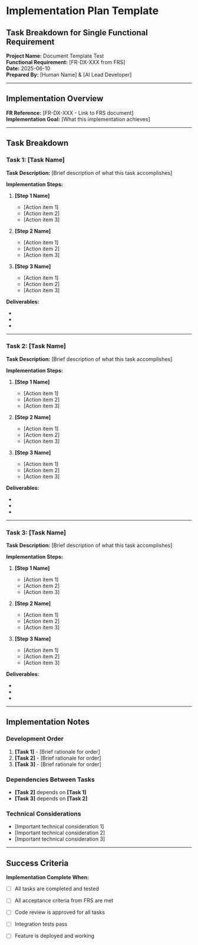 # Implementation Plan Template
## Task Breakdown for Single Functional Requirement

**Project Name:** Document Template Test  
**Functional Requirement:** [FR-DX-XXX from FRS]  
**Date:** 2025-06-10  
**Prepared By:** [Human Name] & [AI Lead Developer]  

---

## Implementation Overview  

**FR Reference:** [FR-DX-XXX - Link to FRS document]  
**Implementation Goal:** [What this implementation achieves]  

---

## Task Breakdown

### Task 1: [Task Name] 
**Task Description:** [Brief description of what this task accomplishes]  

**Implementation Steps:**
1. **[Step 1 Name]**
   - [Action item 1]
   - [Action item 2]
   - [Action item 3]

2. **[Step 2 Name]**
   - [Action item 1]
   - [Action item 2]
   - [Action item 3]

3. **[Step 3 Name]**
   - [Action item 1]
   - [Action item 2]
   - [Action item 3]

**Deliverables:**
- [Deliverable 1]: `[file/path/example]`
- [Deliverable 2]: `[file/path/example]`
- [Deliverable 3]: `[file/path/example]`

---

### Task 2: [Task Name]
**Task Description:** [Brief description of what this task accomplishes]

**Implementation Steps:**
1. **[Step 1 Name]**
   - [Action item 1]
   - [Action item 2]
   - [Action item 3]

2. **[Step 2 Name]**
   - [Action item 1]
   - [Action item 2]
   - [Action item 3]

3. **[Step 3 Name]**
   - [Action item 1]
   - [Action item 2]
   - [Action item 3]

**Deliverables:**
- [Deliverable 1]: `[file/path/example]`
- [Deliverable 2]: `[file/path/example]`
- [Deliverable 3]: `[file/path/example]`

---

### Task 3: [Task Name]
**Task Description:** [Brief description of what this task accomplishes]

**Implementation Steps:**
1. **[Step 1 Name]**
   - [Action item 1]
   - [Action item 2]
   - [Action item 3]

2. **[Step 2 Name]**
   - [Action item 1]
   - [Action item 2]
   - [Action item 3]

3. **[Step 3 Name]**
   - [Action item 1]
   - [Action item 2]
   - [Action item 3]

**Deliverables:**
- [Deliverable 1]: `[file/path/example]`
- [Deliverable 2]: `[file/path/example]`
- [Deliverable 3]: `[file/path/example]`

---

## Implementation Notes

### Development Order
1. **[Task 1]** - [Brief rationale for order]
2. **[Task 2]** - [Brief rationale for order]
3. **[Task 3]** - [Brief rationale for order]

### Dependencies Between Tasks
- **[Task 2]** depends on **[Task 1]**
- **[Task 3]** depends on **[Task 2]**

### Technical Considerations
- [Important technical consideration 1]
- [Important technical consideration 2]
- [Important technical consideration 3]

---

## Success Criteria

**Implementation Complete When:**
- [ ] All tasks are completed and tested
- [ ] All acceptance criteria from FRS are met
- [ ] Code review is approved for all tasks
- [ ] Integration tests pass
- [ ] Feature is deployed and working


